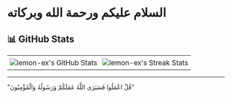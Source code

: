 # السلام عليكم ورحمة الله وبركاته

## 📊 GitHub Stats

<div align="center">
  <table border="0" style="border:none;">
    <tr>
      <td style="border:none;padding:6px;">
        <img src="https://github-readme-stats.vercel.app/api?username=lemon-ex&show_icons=true&theme=dark&hide_border=true" alt="lemon-ex's GitHub Stats" />
      </td>
      <td style="border:none;padding:6px;">
        <img src="https://github-readme-streak-stats.herokuapp.com/?user=lemon-ex&theme=dark&hide_border=true" alt="lemon-ex's Streak Stats" />
      </td>
    </tr>
  </table>
</div>

---

"قُلْ اعْمَلُوا فَسَيَرَى اللَّهُ عَمَلَكُمْ وَرَسُولُهُ وَالْمُؤْمِنُونَ"
